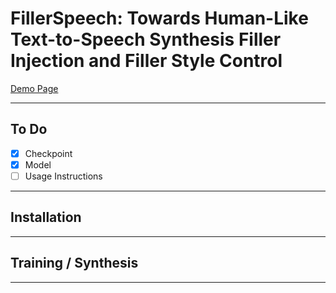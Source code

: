 # FillerSpeech: Towards Human-Like Text-to-Speech Synthesis Filler Injection and Filler Style Control

[Demo Page](https://fillerspeech.github.io/main/)



---

## To Do

- [x] Checkpoint
- [x] Model
- [ ] Usage Instructions

---

## Installation

---

## Training / Synthesis


---

